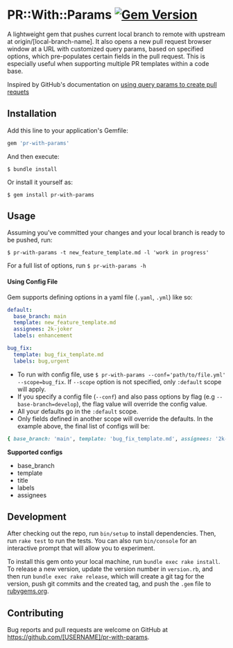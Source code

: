 # PR::With::Params [![Gem Version](https://badge.fury.io/rb/pr-with-params.svg)](https://badge.fury.io/rb/pr-with-params)
A lightweight gem that pushes current local branch to remote with upstream at origin/[local-branch-name]. It also opens a new pull request browser window at a URL with customized query params, based on specified options, which pre-populates certain fields in the pull request. This is especially useful when supporting multiple PR templates within a code base.

Inspired by GitHub's documentation on [using query params to create pull requets](https://docs.github.com/en/pull-requests/collaborating-with-pull-requests/proposing-changes-to-your-work-with-pull-requests/using-query-parameters-to-create-a-pull-request)

## Installation

Add this line to your application's Gemfile:

```ruby
gem 'pr-with-params'
```

And then execute:

    $ bundle install

Or install it yourself as:

    $ gem install pr-with-params

## Usage

Assuming you've committed your changes and your local branch is ready to be pushed, run:

```
$ pr-with-params -t new_feature_template.md -l 'work in progress'
```

For a full list of options, run `$ pr-with-params -h`

#### Using Config File

Gem supports defining options in a yaml file (`.yaml`, `.yml`) like so:
```yaml
default:
  base_branch: main
  template: new_feature_template.md
  assignees: 2k-joker
  labels: enhancement

bug_fix:
  template: bug_fix_template.md
  labels: bug,urgent
```

* To run with config file, use `$ pr-with-params --conf='path/to/file.yml' --scope=bug_fix`. If `--scope` option is not specified, only `:default` scope will apply.
* If you specify a config file (`--conf`) and also pass options by flag (e.g `--base-branch=develop`), the flag value will override the config value.
* All your defaults go in the `:default` scope.
* Only fields defined in another scope will override the defaults. In the example above, the final list of configs will be:

```ruby
{ base_branch: 'main', template: 'bug_fix_template.md', assignees: '2k-joker', labels: 'bug,urgent' }
```

**Supported configs**
* base_branch
* template
* title
* labels
* assignees

## Development

After checking out the repo, run `bin/setup` to install dependencies. Then, run `rake test` to run the tests. You can also run `bin/console` for an interactive prompt that will allow you to experiment.

To install this gem onto your local machine, run `bundle exec rake install`. To release a new version, update the version number in `version.rb`, and then run `bundle exec rake release`, which will create a git tag for the version, push git commits and the created tag, and push the `.gem` file to [rubygems.org](https://rubygems.org).

## Contributing

Bug reports and pull requests are welcome on GitHub at https://github.com/[USERNAME]/pr-with-params.
